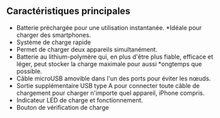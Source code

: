 ## Caractéristiques principales

*	Batterie préchargée pour une utilisation instantanée.
*Idéale pour charger des smartphones.
*	Système de charge rapide
*	Permet de charger deux appareils simultanément. 
*	Batterie au lithium-polymère qui, en plus d'être plus fiable, efficace et léger, peut stocker la charge maximale pour aussi *ongtemps que possible.
*	Câble microUSB amovible dans l'un des ports pour éviter les nœuds.
*	Sortie supplémentaire USB type A pour connecter toute câble de chargement pour charger n'importe quel appareil, iPhone compris.
*	Indicateur LED de charge et fonctionnement.
*	Bouton de vérification de charge




